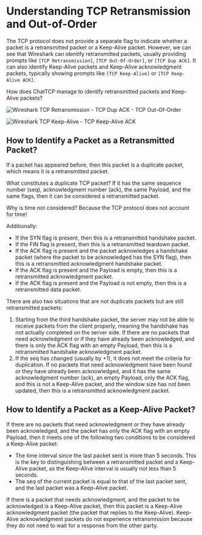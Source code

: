 # Understanding TCP Retransmission and Out-of-Order

The TCP protocol does not provide a separate flag to indicate whether a packet is a retransmitted packet or a Keep-Alive packet. However, we can see that Wireshark can identify retransmitted packets, usually providing prompts like `[TCP Retransmission]`, `[TCP Out-Of-Order]`, or `[TCP Dup ACK]`. It can also identify Keep-Alive packets and Keep-Alive acknowledgment packets, typically showing prompts like `[TCP Keep-Alive]` or `[TCP Keep-Alive ACK]`.

How does ChatTCP manage to identify retransmitted packets and Keep-Alive packets?

![Wireshark TCP Retransmission - TCP Dup ACK - TCP Out-Of-Order](/images/tcp-packet-retransmission-and-out-of-order/wireshark-tcp-retransmission.png)

![Wireshark TCP Keep-Alive - TCP Keep-Alive ACK](/images/tcp-packet-retransmission-and-out-of-order/wireshark-keep-alive.png)

## How to Identify a Packet as a Retransmitted Packet?

If a packet has appeared before, then this packet is a duplicate packet, which means it is a retransmitted packet.

What constitutes a duplicate TCP packet? If it has the same sequence number (seq), acknowledgment number (ack), the same Payload, and the same flags, then it can be considered a retransmitted packet.

Why is time not considered? Because the TCP protocol does not account for time!

Additionally:
* If the SYN flag is present, then this is a retransmitted handshake packet.
* If the FIN flag is present, then this is a retransmitted teardown packet.
* If the ACK flag is present and the packet acknowledges a handshake packet (where the packet to be acknowledged has the SYN flag), then this is a retransmitted acknowledgment handshake packet.
* If the ACK flag is present and the Payload is empty, then this is a retransmitted acknowledgment packet.
* If the ACK flag is present and the Payload is not empty, then this is a retransmitted data packet.

There are also two situations that are not duplicate packets but are still retransmitted packets:

1. Starting from the third handshake packet, the server may not be able to receive packets from the client properly, meaning the handshake has not actually completed on the server side. If there are no packets that need acknowledgment or if they have already been acknowledged, and there is only the ACK flag with an empty Payload, then this is a retransmitted handshake acknowledgment packet.
2. If the seq has changed (usually by +1), it does not meet the criteria for duplication. If no packets that need acknowledgment have been found or they have already been acknowledged, and it has the same acknowledgment number (ack), an empty Payload, only the ACK flag, and this is not a Keep-Alive packet, and the window size has not been updated, then this is a retransmitted acknowledgment packet.

## How to Identify a Packet as a Keep-Alive Packet?

If there are no packets that need acknowledgment or they have already been acknowledged, and the packet has only the ACK flag with an empty Payload, then it meets one of the following two conditions to be considered a Keep-Alive packet:
* The time interval since the last packet sent is more than 5 seconds. This is the key to distinguishing between a retransmitted packet and a Keep-Alive packet, as the Keep-Alive interval is usually not less than 5 seconds.
* The seq of the current packet is equal to that of the last packet sent, and the last packet was a Keep-Alive packet.

If there is a packet that needs acknowledgment, and the packet to be acknowledged is a Keep-Alive packet, then this packet is a Keep-Alive acknowledgment packet (the packet that replies to the Keep-Alive). Keep-Alive acknowledgment packets do not experience retransmission because they do not need to wait for a response from the other party.
